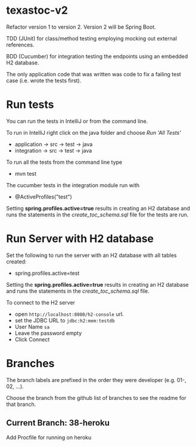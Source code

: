 # texastoc-v2
Refactor version 1 to version 2. Version 2 will be Spring Boot.

TDD (JUnit) for class/method testing employing mocking out external references.

BDD (Cucumber) for integration testing the endpoints using an embedded H2 database.

The only application code that was written was code to fix a failing test case (i.e. wrote the tests first).


# Run tests
You can run the tests in IntelliJ or from the command line.

To run in IntelliJ right click on the java folder and choose _Run 'All Tests'_
* application -> src -> test -> java
* integration -> src -> test -> java

To run all the tests from the command line type
* mvn test

The cucumber tests in the integration module run with
* @ActiveProfiles("test")


Setting **spring.profiles.active=true** results in creating an H2 database and runs the statements in the *create_toc_schema.sql* file for the tests are run.


# Run Server with H2 database
Set the following to run the server with an H2 database with all tables created:
* spring.profiles.active=test

Setting the **spring.profiles.active=true** results in creating an H2 database and runs the statements in the *create_toc_schema.sql* file.

To connect to the H2 server 
* open `http://localhost:8080/h2-console` url. 
* set the JDBC URL to `jdbc:h2:mem:testdb`
* User Name `sa`
* Leave the password empty
* Click Connect

# Branches

The branch labels are prefixed in the order they were developer (e.g. 01-, 02, ...).

Choose the branch from the github list of branches to see the readme for that branch.

## Current Branch: 38-heroku

Add Procfile for running on heroku
